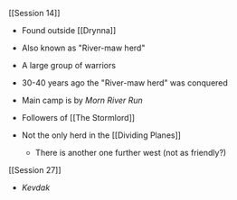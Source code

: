 [[Session 14]]
- Found outside [[Drynna]]

- Also known as "River-maw herd"
- A large group of warriors
- 30-40 years ago the "River-maw herd" was conquered
- Main camp is by *Morn River Run*
- Followers of [[The Stormlord]]
- Not the only herd in the [[Dividing Planes]]
	- There is another one further west (not as friendly?)

[[Session 27]]
- *Kevdak*
